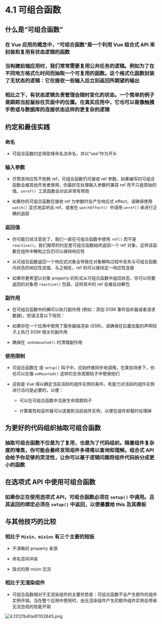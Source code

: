 # 4.1 可组合函数

## 什么是“可组合函数”

### 在 Vue 应用的概念中，“可组合函数”是一个利用 Vue 组合式 API 来封装和复用有状态逻辑的函数

### 当构建前端应用时，我们常常需要复用公共任务的逻辑。例如为了在不同地方格式化时间而抽取一个可复用的函数。这个格式化函数封装了无状态的逻辑：它在接收一些输入后立刻返回所期望的输出

### 相比之下，有状态逻辑负责管理会随时变化的状态。一个简单的例子是跟踪当前鼠标在页面中的位置。在真实应用中，它也可以是像触摸手势或与数据库的连接状态这样的更复杂的逻辑

## 约定和最佳实践

### 命名

- 可组合函数约定用驼峰命名法命名，并以“use”作为开头

### 输入参数

- 尽管其响应性不依赖 ref，可组合函数仍可接收 ref 参数。如果编写的可组合函数会被其他开发者使用，你最好在处理输入参数时兼容 ref 而不只是原始的值。`unref() `工具函数会对此非常有帮助

- 如果你的可组合函数在接收 ref 为参数时会产生响应式 effect，请确保使用 `watch()` 显式地监听此 ref，或者在 `watchEffect() `中调用 `unref()` 来进行正确的追踪

### 返回值

- 你可能已经注意到了，我们一直在可组合函数中使用 `ref()` 而不是 `reactive()`。我们推荐的约定是可组合函数始终返回一个 ref 对象，这样该函数在组件中解构之后仍可以保持响应性

- 从可组合函数返回一个响应式对象会导致在对象解构过程中丢失与可组合函数内状态的响应性连接。与之相反，ref 则可以维持这一响应性连接

- 如果你更希望以对象 property 的形式从可组合函数中返回状态，你可以将要返回的对象用 `reactive()` 包装，这样其中的 ref 会被自动解包

### 副作用

- 在可组合函数中的确可以执行副作用 (例如：添加 DOM 事件监听器或者请求数据)，但请注意以下规则：

- 如果你在一个应用中使用了服务器端渲染 (SSR)，请确保在后置加载的声明钩子上执行 DOM 相关的副作用

- 确保在` onUnmounted()` 时清理副作用

### 使用限制

- 可组合函数在  或 `setup()` 钩子中，应始终被同步地调用。在某些场景下，你也可以在像 `onMounted()` 这样的生命周期钩子中使用他们

- 这些是 Vue 得以确定当前活跃的组件实例的条件。有能力对活跃的组件实例进行访问是必要的，以便：

	- 可以在可组合函数中注册生命周期钩子

	- 计算属性和监听器可以连接到当前组件实例，以便在组件卸载时处理掉

## 为更好的代码组织抽取可组合函数

### 抽取可组合函数不仅是为了复用，也是为了代码组织。随着组件复杂度的增高，你可能会最终发现组件多得难以查询和理解。组合式 API 会给予你足够的灵活性，让你可以基于逻辑问题将组件代码拆分成更小的函数

## 在选项式 API 中使用可组合函数

### 如果你正在使用选项式 API，可组合函数必须在 `setup()` 中调用。且其返回的绑定必须在 `setup()` 中返回，以便暴露给 this 及其模板

## 与其他技巧的比较

### 相比于 `Mixin，mixins` 有三个主要的短板

- 不清晰的 property 来源

- 命名空间冲突

- 隐式的跨 mixin 交流

### 相比于无渲染组件

- 可组合函数相对于无渲染组件的主要优势是：可组合函数不会产生额外的组件实例开销。当在整个应用中使用时，由无渲染组件产生的额外组件实例会带来无法忽视的性能开销


![4.13121b40e81102845.png](https://img.picgo.net/2024/02/10/4.13121b40e81102845.png)